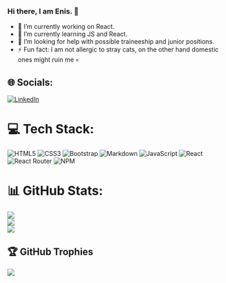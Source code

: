 ### Hi there, I am Enis. 👋


- 🔭 I’m currently working on React.
- 🌱 I’m currently learning JS and React.
- 🤔 I’m looking for help with possible traineeship and junior positions. 
- ⚡ Fun fact: I am not allergic to stray cats, on the other hand domestic ones might ruin me 💀


## 🌐 Socials:
[![LinkedIn](https://img.shields.io/badge/LinkedIn-%230077B5.svg?logo=linkedin&logoColor=white)](https://linkedin.com/in/enis-beyazit) 

# 💻 Tech Stack:
![HTML5](https://img.shields.io/badge/html5-%23E34F26.svg?style=for-the-badge&logo=html5&logoColor=white) ![CSS3](https://img.shields.io/badge/css3-%231572B6.svg?style=for-the-badge&logo=css3&logoColor=white) ![Bootstrap](https://img.shields.io/badge/bootstrap-%23563D7C.svg?style=for-the-badge&logo=bootstrap&logoColor=white) ![Markdown](https://img.shields.io/badge/markdown-%23000000.svg?style=for-the-badge&logo=markdown&logoColor=white) ![JavaScript](https://img.shields.io/badge/javascript-%23323330.svg?style=for-the-badge&logo=javascript&logoColor=%23F7DF1E) ![React](https://img.shields.io/badge/react-%2320232a.svg?style=for-the-badge&logo=react&logoColor=%2361DAFB) ![React Router](https://img.shields.io/badge/React_Router-CA4245?style=for-the-badge&logo=react-router&logoColor=white) ![NPM](https://img.shields.io/badge/NPM-%23000000.svg?style=for-the-badge&logo=npm&logoColor=white) 
# 📊 GitHub Stats:
![](https://github-readme-stats.vercel.app/api?username=beyazite&theme=nord&hide_border=false&include_all_commits=false&count_private=false)<br/>
![](https://github-readme-streak-stats.herokuapp.com/?user=beyazite&theme=nord&hide_border=false)<br/>
![](https://github-readme-stats.vercel.app/api/top-langs/?username=beyazite&theme=nord&hide_border=false&include_all_commits=false&count_private=false&layout=compact)

## 🏆 GitHub Trophies
![](https://github-profile-trophy.vercel.app/?username=beyazite&theme=onestar&no-frame=false&no-bg=false&margin-w=4)

